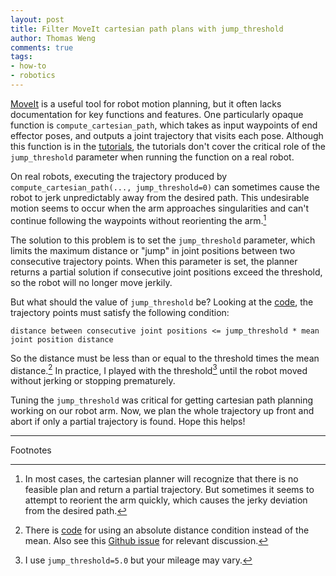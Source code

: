 ```yaml
---
layout: post
title: Filter MoveIt cartesian path plans with jump_threshold
author: Thomas Weng
comments: true
tags: 
- how-to
- robotics
---
```


[MoveIt](https://moveit.ros.org/) is a useful tool for robot motion planning, but it often lacks documentation for key functions and features. One particularly opaque function is `compute_cartesian_path`, which takes as input waypoints of end effector poses, and outputs a joint trajectory that visits each pose. Although this function is in the [tutorials](http://docs.ros.org/en/melodic/api/moveit_tutorials/html/doc/move_group_python_interface/move_group_python_interface_tutorial.html), the tutorials don't cover the critical role of the `jump_threshold` parameter when running the function on a real robot. 

On real robots, executing the trajectory produced by `compute_cartesian_path(..., jump_threshold=0)` can sometimes cause the robot to jerk unpredictably away from the desired path. This undesirable motion seems to occur when the arm approaches singularities and can't continue following the waypoints without reorienting the arm.[^1]

The solution to this problem is to set the `jump_threshold` parameter, which limits the maximum distance or "jump" in joint positions between two consecutive trajectory points. When this parameter is set, the planner returns a partial solution if consecutive joint positions exceed the threshold, so the robot will no longer move jerkily. 

But what should the value of `jump_threshold` be? Looking at the [code](
https://github.com/ros-planning/moveit/blob/701fbddb26f5aa4e752235b893292fc4618da135/moveit_core/robot_state/src/robot_state.cpp#L2096), the trajectory points must satisfy the following condition: 

    distance between consecutive joint positions <= jump_threshold * mean joint position distance

So the distance must be less than or equal to the threshold times the mean distance.[^2] In practice, I played with the threshold[^3] until the robot moved without jerking or stopping prematurely. 

Tuning the `jump_threshold` was critical for getting cartesian path planning working on our robot arm. Now, we plan the whole trajectory up front and abort if only a partial trajectory is found. Hope this helps!

---
Footnotes

[^1]: In most cases, the cartesian planner will recognize that there is no feasible plan and return a partial trajectory. But sometimes it seems to attempt to reorient the arm quickly, which causes the jerky deviation from the desired path. 
[^2]: There is [code](https://github.com/ros-planning/moveit/blob/701fbddb26f5aa4e752235b893292fc4618da135/moveit_core/robot_state/src/robot_state.cpp#L2132) for using an absolute distance condition instead of the mean. Also see this [Github issue](https://github.com/ros-planning/moveit/issues/773) for relevant discussion.
[^3]: I use `jump_threshold=5.0` but your mileage may vary. 
